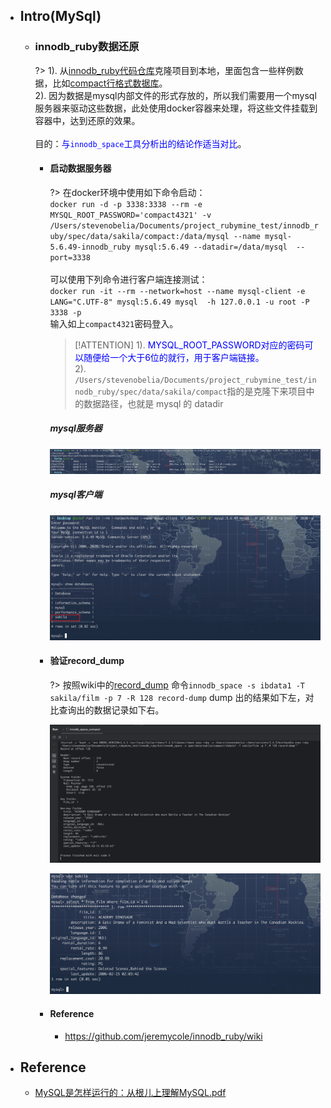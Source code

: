 * ## Intro(MySql)

    + ### innodb_ruby数据还原

        ?> 1). 从[innodb_ruby代码仓库](https://github.com/jeremycole/innodb_ruby.git)克隆项目到本地，里面包含一些样例数据，比如[compact行格式数据库](https://github.com/jeremycole/innodb_ruby/tree/master/spec/data/sakila/compact)。
        <br>2). 因为数据是mysql内部文件的形式存放的，所以我们需要用一个mysql服务器来驱动这些数据，此处使用docker容器来处理，将这些文件挂载到容器中，达到还原的效果。
        <br><br>目的：<span style="color: blue">与`innodb_space`工具分析出的结论作适当对比</span>。

        - #### 启动数据服务器

            ?> 在docker环境中使用如下命令启动：
            <br>`docker run -d -p 3338:3338 --rm -e MYSQL_ROOT_PASSWORD='compact4321' -v /Users/stevenobelia/Documents/project_rubymine_test/innodb_ruby/spec/data/sakila/compact:/data/mysql --name mysql-5.6.49-innodb_ruby mysql:5.6.49 --datadir=/data/mysql  --port=3338`
            <br><br>可以使用下列命令进行客户端连接测试：
            <br>`docker run -it --rm --network=host --name mysql-client -e LANG="C.UTF-8" mysql:5.6.49 mysql  -h 127.0.0.1 -u root -P 3338 -p`
            <br>输入如上`compact4321`密码登入。

            > [!ATTENTION] 1). <span style="color: blue">MYSQL_ROOT_PASSWORD对应的密码可以随便给一个大于6位的就行，用于客户端链接。</span>
            <br>2). `/Users/stevenobelia/Documents/project_rubymine_test/innodb_ruby/spec/data/sakila/compact`指的是克隆下来项目中的数据路径，也就是 mysql 的 datadir

            <!-- panels:start -->
            <!-- div:left-panel-50 -->
            ##### mysql服务器
            ![](/.images/doc/framework/mysql/book/readme-innodb-ruby-01.png ':size=100%')
            <!-- div:right-panel-50 -->
            ##### mysql客户端
            ![](/.images/doc/framework/mysql/book/readme-innodb-ruby-02.png ':size=100%')
            <!-- panels:end -->

        - #### 验证record_dump

            ?> 按照wiki中的[record_dump](https://github.com/jeremycole/innodb_ruby/wiki#record-dump) 命令`innodb_space -s ibdata1 -T sakila/film -p 7 -R 128 record-dump` dump 出的结果如下左，对比查询出的数据记录如下右。

            <!-- panels:start -->
            <!-- div:left-panel-45 -->
            ![](/.images/doc/framework/mysql/book/readme-innodb-ruby-03.png ':size=100%')
            <!-- div:right-panel-55 -->
            ![](/.images/doc/framework/mysql/book/readme-innodb-ruby-04.png ':size=92%')
            <!-- panels:end -->

        - #### Reference
            + https://github.com/jeremycole/innodb_ruby/wiki

* ## Reference
    + [MySQL是怎样运行的：从根儿上理解MySQL.pdf]()